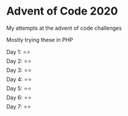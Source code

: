 # Advent of Code 2020
My attempts at the advent of code challenges  

Mostly trying these in PHP  

Day 1: :star::star:  
Day 2: :star::star:  
Day 3: :star::star:  
Day 4: :star::star:  
Day 5: :star::star:  
Day 6: :star::star:  
Day 7: :star::star:  